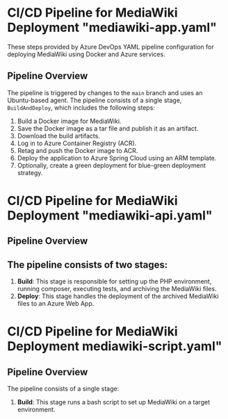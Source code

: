 # CI/CD Pipeline for MediaWiki Deployment "mediawiki-app.yaml"

These steps provided by Azure DevOps YAML pipeline configuration for deploying MediaWiki using Docker and Azure services.

## Pipeline Overview

The pipeline is triggered by changes to the `main` branch and uses an Ubuntu-based agent. The pipeline consists of a single stage, `BuildAndDeploy`, which includes the following steps:

1. Build a Docker image for MediaWiki.
2. Save the Docker image as a tar file and publish it as an artifact.
3. Download the build artifacts.
4. Log in to Azure Container Registry (ACR).
5. Retag and push the Docker image to ACR.
6. Deploy the application to Azure Spring Cloud using an ARM template.
7. Optionally, create a green deployment for blue-green deployment strategy.


# CI/CD Pipeline for MediaWiki Deployment  "mediawiki-api.yaml"

## Pipeline Overview

## The pipeline consists of two stages:

1. **Build**: This stage is responsible for setting up the PHP environment, running composer, executing tests, and archiving the MediaWiki files.
2. **Deploy**: This stage handles the deployment of the archived MediaWiki files to an Azure Web App.

# CI/CD Pipeline for MediaWiki Deployment mediawiki-script.yaml"

## Pipeline Overview

The pipeline consists of a single stage:

1. **Build**: This stage runs a bash script to set up MediaWiki on a target environment. 

